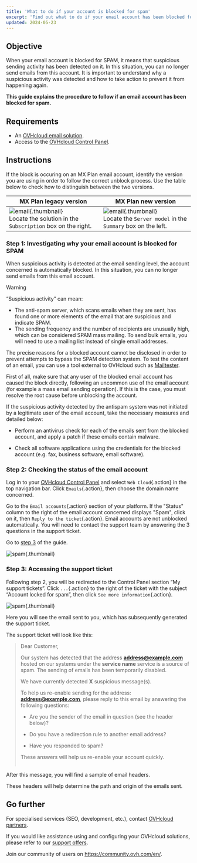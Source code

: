 ```yaml
---
title: 'What to do if your account is blocked for spam'
excerpt: 'Find out what to do if your email account has been blocked for spam'
updated: 2024-05-23
---
```


## Objective

When your email account is blocked for SPAM, it means that suspicious sending activity has been detected on it. In this situation, you can no longer send emails from this account. It is important to understand why a suspicious activity was detected and how to take action to prevent it from happening again.

**This guide explains the procedure to follow if an email account has been blocked for spam.**

## Requirements

- An [OVHcloud email solution](/links/web/emails/).
- Access to the [OVHcloud Control Panel](/links/manager).

## Instructions <a name="instructions"></a>

If the block is occuring on an MX Plan email account, identify the version you are using in order to follow the correct unblock process. Use the table below to check how to distinguish between the two versions.

|MX Plan legacy version|MX Plan new version|
|------|------|
|![email](images/mxplan-starter-legacy-step1.png){.thumbnail}<br> Locate the solution in the `Subscription` box on the right.|![email](images/mxplan-starter-new-step1.png){.thumbnail}<br>Locate the `Server model` in the `Summary` box on the left.|

### Step 1: Investigating why your email account is blocked for SPAM <a name="step1"></a>

When suspicious activity is detected at the email sending level, the account concerned is automatically blocked. In this situation, you can no longer send emails from this email account.

> [!warning]
>
> “Suspicious activity” can mean:
>
> - The anti-spam server, which scans emails when they are sent, has found one or more elements of the email that are suspicious and indicate SPAM.
> - The sending frequency and the number of recipients are unusually high, which can be considered SPAM mass mailing. To send bulk emails, you will need to use a mailing list instead of single email addresses.
>
> The precise reasons for a blocked account cannot be disclosed in order to prevent attempts to bypass the SPAM detection system. To test the content of an email, you can use a tool external to OVHcloud such as [Mailtester](https://www.mail-tester.com/).
>

First of all, make sure that any user of the blocked email account has caused the block directly, following an uncommon use of the email account (for example a mass email sending operation). If this is the case, you must resolve the root cause before unblocking the account.

If the suspicious activity detected by the antispam system was not initiated by a legitimate user of the email account, take the necessary measures and detailed below:

- Perform an antivirus check for each of the emails sent from the blocked account, and apply a patch if these emails contain malware.

- Check all software applications using the credentials for the blocked account (e.g. fax, business software, email software).

### Step 2: Checking the status of the email account <a name="step2"></a>

Log in to your [OVHcloud Control Panel](/links/manager) and select `Web Cloud`{.action} in the top navigation bar. Click `Emails`{.action}, then choose the domain name concerned.

Go to the `Email accounts`{.action} section of your platform. If the "Status" column to the right of the email account concerned displays "Spam", click on it, then `Reply to the ticket`{.action}. Email accounts are not unblocked automatically. You will need to contact the support team by answering the 3 questions in the support ticket.<br>

Go to [step 3](#step3) of the guide.

![spam](images/blocked-for-SPAM-01-03.png){.thumbnail}

### Step 3: Accessing the support ticket <a name="step3"></a>

Following step 2, you will be redirected to the Control Panel section “My support tickets”. Click `...`{.action} to the right of the ticket with the subject “Account locked for spam”, then click `See more information`{.action}.

![spam](images/blocked-for-SPAM-02.png){.thumbnail}

Here you will see the email sent to you, which has subsequently generated the support ticket.

The support ticket will look like this:

>
> Dear Customer,
>
> Our system has detected that the address **address@example.com** hosted on our systems under the **service name** service is a source of spam.
> The sending of emails has been temporarily disabled.
>
> We have currently detected **X** suspicious message(s).
>
> To help us re-enable sending for the address: **address@example.com**,
> please reply to this email by answering the following questions:
>
> - Are you the sender of the email in question (see the header below)?
>
> - Do you have a redirection rule to another email address?
>
> - Have you responded to spam?
>
> These answers will help us re-enable your account quickly.
> <br>
> <br>
>

After this message, you will find a sample of email headers.

These headers will help determine the path and origin of the emails sent.

## Go further <a name="go-further"></a>

For specialised services (SEO, development, etc.), contact [OVHcloud partners](/links/partner).

If you would like assistance using and configuring your OVHcloud solutions, please refer to our [support offers](https://www.ovhcloud.com/en-au/support-levels/).

Join our community of users on <https://community.ovh.com/en/>.